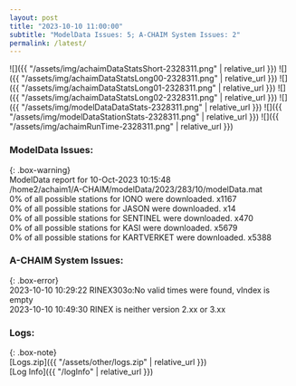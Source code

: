 ```yaml
---
layout: post
title: "2023-10-10 11:00:00"
subtitle: "ModelData Issues: 5; A-CHAIM System Issues: 2"
permalink: /latest/
---
```


![]({{ "/assets/img/achaimDataStatsShort-2328311.png" | relative_url }})
![]({{ "/assets/img/achaimDataStatsLong00-2328311.png" | relative_url }})
![]({{ "/assets/img/achaimDataStatsLong01-2328311.png" | relative_url }})
![]({{ "/assets/img/achaimDataStatsLong02-2328311.png" | relative_url }})
![]({{ "/assets/img/modelDataDataStats-2328311.png" | relative_url }})
![]({{ "/assets/img/modelDataStationStats-2328311.png" | relative_url }})
![]({{ "/assets/img/achaimRunTime-2328311.png" | relative_url }})


### ModelData Issues:  
  
{: .box-warning}  
 ModelData report for 10-Oct-2023 10:15:48   
 /home2/achaim1/A-CHAIM/modelData/2023/283/10/modelData.mat   
 0% of all possible stations for IONO were downloaded. x1167   
 0% of all possible stations for JASON were downloaded. x14   
 0% of all possible stations for SENTINEL were downloaded. x470   
 0% of all possible stations for KASI were downloaded. x5679   
 0% of all possible stations for KARTVERKET were downloaded. x5388   
  
### A-CHAIM System Issues:  
  
{: .box-error}  
2023-10-10 10:29:22 RINEX303o:No valid times were found, vIndex is empty  
2023-10-10 10:49:30 RINEX is neither version 2.xx or 3.xx  

### Logs:  
  
{: .box-note}  
[Logs.zip]({{ "/assets/other/logs.zip" | relative_url }})  
[Log Info]({{ "/logInfo" | relative_url }})  
